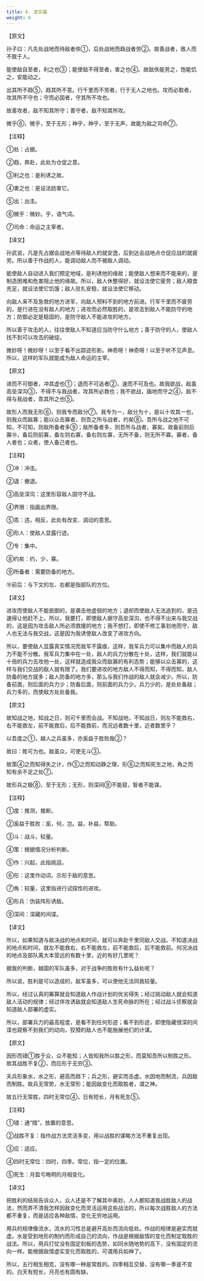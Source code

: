 ```yaml
---
title: 6. 虚实篇
weight: 6
---
```


【原文】

孙子曰：凡先处战地而待敌者佚①，后处战地而趋战者劳②。故善战者，致人而不致于人。

能使敌自至者，利之也③；能使敌不得至者，害之也④。故敌佚能劳之，饱能饥之，安能动之。

出其所不趋⑤，趋其所不意。行千里而不劳者，行于无人之地也。攻而必取者，攻其所不守也；守而必固者，守其所不攻也。

故善攻者，敌不知其所守；善守者，敌不知其所攻。

微乎⑥，微乎，至于无形；神乎，神乎，至于无声，故能为敌之司命⑦。

【注释】

①处：占据。

②趋，奔赴，此处为仓促之意。

③利之也：是利诱之故。

④害之也：是设法妨害它。

⑤出：出击。

⑥微乎：微妙。乎，语气词。

⑦司命：命运之主宰者。

【译文】

孙武说，凡是先占据会战地点等待敌人的就安逸，后到达会战地点仓促应战的就疲劳。所以善于作战的人，能调动敌人而不被敌人调动。

能使敌人自动进入我们预定地域，是利诱他的缘故；能使敌人想来而不能来的，是制造困难和危害阻止他的缘故。所以，敌人休整得好，就设法使它疲劳；敌人粮食充足，就设法使它饥饿；敌人驻扎安稳，就设法使它移动。

向敌人来不及急救的地方进军，向敌人预料不到的地方前进。行军千里而不疲劳的，是行进在没有敌人的地方；进攻而必然取胜的，是攻击到敌人不能防守的地方；防御必定是稳固的，是防守敌人不能进攻的地方。

所以善于攻击的人，往往使敌人不知道应当防守什么地方；善于防守的人，使敌人找不到可以攻击的破绽。

微妙呀！微妙呀！以至于看不出踪迹形影。神奇呀！神奇呀！以至于听不见声息。所以，这样的军队就能成为敌人命运的主宰。

【原文】

进而不可御者，冲其虚也①；退而不可追者②，速而不可及也。故我欲战，敌虽高垒深沟③，不得不与我战者，攻其所必救也；我不欲战，画地而守之④，敌不得与我战者，乖其所之也⑤。

故形人而我无形⑥，则我专而敌分⑦。我专为一，敌分为十，是以十攻其一也，则我众而敌寡；能以众击寡者，则吾之所与战者，约矣⑧。吾所与战之地不可知，不可知，则敌所备者多⑨；敌所备者多，则吾所与战者，寡矣。故备前则后寡⑩，备后则前寡，备左则右寡，备右则左寡，无所不备，则无所不寡。寡者，备人者也；众者，使人备己者也。

【注释】

①冲：冲击。

②退：撤退。

③高垒深沟：这里形容敌人固守不战。

④界限：指画出界限。

⑤乖：违，相反，此处有改变、调动的意思。

⑥形人：使敌人显露行迹。

⑦专：集中。

⑧约矣：约，少，寡。

⑨所备者：需要防备的地方。

⑩前后：与下文的左、右都是指部队的方位。

【译文】

进攻而使敌人不能抵御的，是袭击他虚弱的地方；退却而使敌人无法追到的，是迅速得让他赶不上。所以，我要打，即使敌人据守高垒深沟，也不得不出来与我交战的，这是因为攻击敌人所必须救援的地方；我不想打，即使不修工事划地而守，敌人也无法与我交战，这是因为我诱使敌人改变了进攻方向。

所以，要使敌人显露真实情况而我军不露痕，这样，我军兵力可以集中而敌人的兵力不能不分散。我军兵力集中在一处，敌人的兵力分散在十处，这样，我们就能以十倍的兵力去攻他一处，这样就造成我众而敌寡的有利态势；能够以众击寡的，这样与我们交战的敌人就有限了。我们要进攻的地方敌人不得而知，不得而知，敌人防备的地方就多；敌人防备的地方多，那么与我们作战的敌人就会减少。所以，防备前面，则后面的兵力少；防备后面，则前面的兵力少。兵力少的，是处处备敌；兵力多的，而使敌方处处备我。

【原文】

故知战之地，知战之日，则可千里而会战。不知战地，不知战日，则左不能救右，右不能救左，前不能救后，后不能救前，而况远者数十里，近者数里乎？

以吾度之①，越人之兵虽多，亦奚益于胜败哉②？

故曰：胜可为也。敌虽众，可使无斗③。

故策④之而知得失之计，作⑤之而知动静之理，形⑥之而知死生之地，角之而知有余不足之处⑦。

故形兵之极⑧，至于无形；无形，则深间⑨不能窥，智者不能谋。

【注释】

①度：推测，推断。

②奚益于胜败：奚，何，岂。益，补益，帮助。

③斗：战斗，较量。

④策：根据情况分析判断。

⑤作：兴起，此指挑逗。

⑥形：这里作动词，示形于敌的意思。

⑦角：较量，这里指进行试探性的进攻。

⑧形兵：伪装阵形诱敌。

⑨深间：深藏的间谍。

【译文】

所以，如果知道与敌决战的地点和时间，就可以奔赴千里同敌人交战。不知道决战的地点和时间，就左不能救右，右不能救左，前不能救后，后不能救前。何况决战的地点及部队离大本营远的有数十里，近的有好几里呢？

据我的判断，越国的军队虽多，对于战争的胜败有什么益处呢？

所以说，胜利是可以造成的，敌军虽多，可以使他无法同我较量。

所以，经过认真的筹算就会知道敌人作战计划的优劣得失；经过挑动敌人就会知道敌人活动的规律；经过佯攻诱敌就会知道敌人生死命脉的所在；经过战斗侦察就会知道敌人部署的虚实。

所以，部署兵力的最高程度，是看不到任何形迹；看不到形迹，即使隐藏很深的间谍也窥察不到我们的动向，狡猾的敌人也不能施展他们的计谋。

【原文】

因形而错①胜于众，众不能知；人皆知我所以胜之形，而莫知吾所以制胜之形。故其战胜不复②，而应形于无穷③。

夫兵形象水，水之形，避高而趋下；兵之形，避实而击虚。水因地而制流，兵因敌而制胜。故兵无常势，水无常形；能因敌变化而取胜者，谓之神。

故五行无常胜，四时无常位④，日有短长，月有死生⑤。

【注释】

①错：通“措”，放置的意思。

②战胜不复：指作战方法灵活多变，用以战胜的谋略方法不重复出现。

③应：适应。

④四时无常位：四时，四季。常位，指一定的位置。

⑤死生：月盈亏晦明的月相变化。

【译文】

把胜利的结局告诉众人，众人还是不了解其中奥妙。人人都知道我战胜敌人的战法，然而弄不清我怎样因敌变化而灵活运用这些战法的，所以每次战胜敌人的方法都不重复，而是适应各种敌情，变化无穷地运用。

用兵的规律像流水，流水的习性总是避开高处而流向低处。作战的规律是避实而就虚。水是受到地形的制约而形成自己的流向，作战是根据敌情的变化而制定取胜的战法。所以，用兵打仗没有固定刻板的态势，如同水随地势的高下，没有固定的流向一样。能根据敌情虚实变化而取胜的，可谓用兵如神了。

所以，五行相生相克，没有哪一种是常胜的。四季相互交替，没有哪一季是不变的。白天有短长，月亮也有圆有缺。